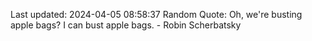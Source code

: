 Last updated: 2024-04-05 08:58:37
Random Quote: Oh, we're busting apple bags? I can bust apple bags. - Robin Scherbatsky